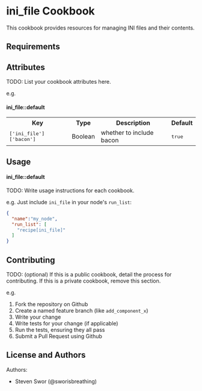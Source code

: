 ini_file Cookbook
=================
This cookbook provides resources for managing INI files and their contents.

Requirements
------------

Attributes
----------
TODO: List your cookbook attributes here.

e.g.
#### ini_file::default
<table>
  <tr>
    <th>Key</th>
    <th>Type</th>
    <th>Description</th>
    <th>Default</th>
  </tr>
  <tr>
    <td><tt>['ini_file']['bacon']</tt></td>
    <td>Boolean</td>
    <td>whether to include bacon</td>
    <td><tt>true</tt></td>
  </tr>
</table>

Usage
-----
#### ini_file::default
TODO: Write usage instructions for each cookbook.

e.g.
Just include `ini_file` in your node's `run_list`:

```json
{
  "name":"my_node",
  "run_list": [
    "recipe[ini_file]"
  ]
}
```

Contributing
------------
TODO: (optional) If this is a public cookbook, detail the process for contributing. If this is a private cookbook, remove this section.

e.g.
1. Fork the repository on Github
2. Create a named feature branch (like `add_component_x`)
3. Write your change
4. Write tests for your change (if applicable)
5. Run the tests, ensuring they all pass
6. Submit a Pull Request using Github

License and Authors
-------------------
Authors:

- Steven Swor (@sworisbreathing)
